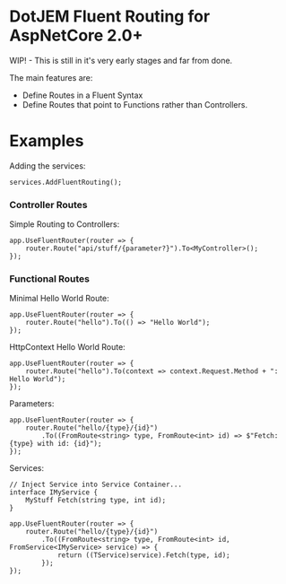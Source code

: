# DotJEM Fluent Routing for AspNetCore 2.0+

WIP! - This is still in it's very early stages and far from done.

The main features are:
 - Define Routes in a Fluent Syntax
 - Define Routes that point to Functions rather than Controllers.

# Examples

Adding the services:
```CSharp
services.AddFluentRouting();
```
### Controller Routes

Simple Routing to Controllers:
```CSharp
app.UseFluentRouter(router => {
    router.Route("api/stuff/{parameter?}").To<MyController>();
});
```

### Functional Routes
Minimal Hello World Route:
```CSharp
app.UseFluentRouter(router => {
    router.Route("hello").To(() => "Hello World");
});
```

HttpContext Hello World Route:
```CSharp
app.UseFluentRouter(router => {
    router.Route("hello").To(context => context.Request.Method + ": Hello World");
});
```

Parameters:
```CSharp
app.UseFluentRouter(router => {
    router.Route("hello/{type}/{id}")
        .To((FromRoute<string> type, FromRoute<int> id) => $"Fetch: {type} with id: {id}");
});
```

Services:
```CSharp
// Inject Service into Service Container...
interface IMyService {
    MyStuff Fetch(string type, int id);
}

app.UseFluentRouter(router => {
    router.Route("hello/{type}/{id}")
        .To((FromRoute<string> type, FromRoute<int> id, FromService<IMyService> service) => {
            return ((TService)service).Fetch(type, id);
        });
});
```
